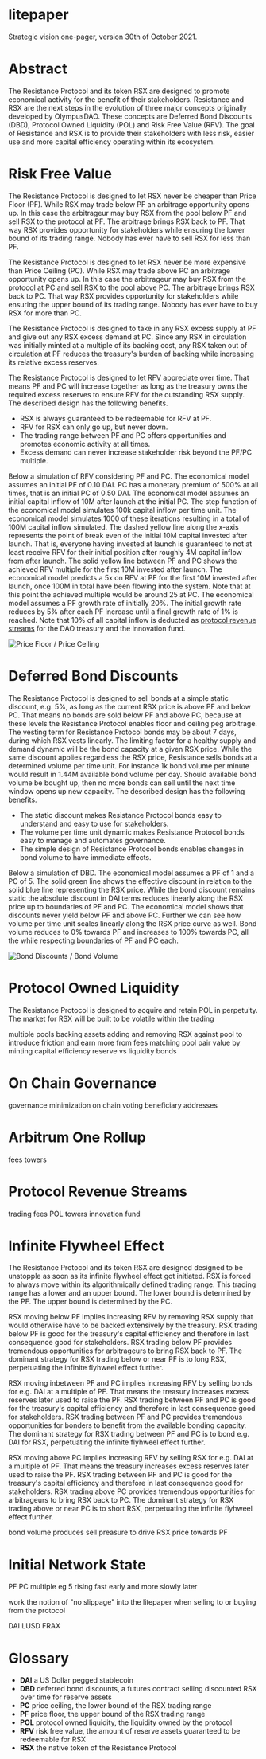 # litepaper

Strategic vision one-pager, version 30th of October 2021.

# Abstract

The Resistance Protocol and its token RSX are designed to promote economical
activity for the benefit of their stakeholders. Resistance and RSX are the next
steps in the evolution of three major concepts originally developed by
OlympusDAO. These concepts are Deferred Bond Discounts (DBD), Protocol Owned
Liquidity (POL) and Risk Free Value (RFV). The goal of Resistance and RSX is to
provide their stakeholders with less risk, easier use and more capital
efficiency operating within its ecosystem.

# Risk Free Value

The Resistance Protocol is designed to let RSX never be cheaper than Price Floor
(PF). While RSX may trade below PF an arbitrage opportunity opens up. In this
case the arbitrageur may buy RSX from the pool below PF and sell RSX to the
protocol at PF. The arbitrage brings RSX back to PF. That way RSX provides
opportunity for stakeholders while ensuring the lower bound of its trading
range.  Nobody has ever have to sell RSX for less than PF.

The Resistance Protocol is designed to let RSX never be more expensive than
Price Ceiling (PC). While RSX may trade above PC an arbitrage opportunity opens
up. In this case the arbitrageur may buy RSX from the protocol at PC and sell
RSX to the pool above PC. The arbitrage brings RSX back to PC. That way RSX
provides opportunity for stakeholders while ensuring the upper bound of its
trading range. Nobody has ever have to buy RSX for more than PC.

The Resistance Protocol is designed to take in any RSX excess supply at PF and
give out any RSX excess demand at PC. Since any RSX in circulation was initially
minted at a multiple of its backing cost, any RSX taken out of circulation at PF
reduces the treasury's burden of backing while increasing its relative excess
reserves.

The Resistance Protocol is designed to let RFV appreciate over time. That means
PF and PC will increase together as long as the treasury owns the required
excess reserves to ensure RFV for the outstanding RSX supply. The described
design has the following benefits.

- RSX is always guaranteed to be redeemable for RFV at PF.
- RFV for RSX can only go up, but never down.
- The trading range between PF and PC offers opportunities and promotes economic
  activity at all times.
- Excess demand can never increase stakeholder risk beyond the PF/PC multiple.

Below a simulation of RFV considering PF and PC. The economical model assumes an
initial PF of 0.10 DAI. PC has a monetary premium of 500% at all times, that is
an initial PC of 0.50 DAI. The economical model assumes an initial capital
inflow of 10M after launch at the initial PC. The step function of the
economical model simulates 100k capital inflow per time unit. The economical
model simulates 1000 of these iterations resulting in a total of 100M capital
inflow simulated. The dashed yellow line along the x-axis represents the point
of break even of the initial 10M capital invested after launch. That is,
everyone having invested at launch is guaranteed to not at least receive RFV for
their initial position after roughly 4M capital inflow from after launch. The
solid yellow line between PF and PC shows the achieved RFV multiple for the
first 10M invested after launch. The economical model predicts a 5x on RFV at PF
for the first 10M invested after launch, once 100M in total have been flowing
into the system. Note that at this point the achieved multiple would be around
25 at PC. The economical model assumes a PF growth rate of initially 20%. The
initial growth rate reduces by 5% after each PF increase until a final growth
rate of 1% is reached. Note that 10% of all capital inflow is deducted as
[protocol revenue streams](#protocol-revenue-streams) for the DAO treasury and
the innovation fund.

![Price Floor / Price Ceiling](./img/price_floor_price_ceiling.png)

# Deferred Bond Discounts

The Resistance Protocol is designed to sell bonds at a simple static discount,
e.g. 5%, as long as the current RSX price is above PF and below PC. That means
no bonds are sold below PF and above PC, because at these levels the Resistance
Protocol enables floor and ceiling peg arbitrage. The vesting term for
Resistance Protocol bonds may be about 7 days, during which RSX vests linearly.
The limiting factor for a healthy supply and demand dynamic will be the bond
capacity at a given RSX price. While the same discount applies regardless the
RSX price, Resistance sells bonds at a determined volume per time unit. For
instance 1k bond volume per minute would result in 1.44M available bond volume
per day. Should available bond volume be bought up, then no more bonds can sell
until the next time window opens up new capacity. The described design has the
following benefits.

- The static discount makes Resistance Protocol bonds easy to understand and
  easy to use for stakeholders.
- The volume per time unit dynamic makes Resistance Protocol bonds easy to
  manage and automates governance.
- The simple design of Resistance Protocol bonds enables changes in bond volume
  to have immediate effects.

Below a simulation of DBD. The economical model assumes a PF of 1 and a PC of 5.
The solid green line shows the effective discount in relation to the solid blue
line representing the RSX price. While the bond discount remains static the
absolute discount in DAI terms reduces linearly along the RSX price up to
boundaries of PF and PC. The economical model shows that discounts never yield
below PF and above PC. Further we can see how volume per time unit scales
linearly along the RSX price curve as well. Bond volume reduces to 0% towards PF
and increases to 100% towards PC, all the while respecting boundaries of PF and
PC each.

![Bond Discounts / Bond Volume](./img/bond_discounts_bond_volume.png)

# Protocol Owned Liquidity

The Resistance Protocol is designed to acquire and retain POL in perpetuity. The
market for RSX will be built to be volatile within the trading

multiple pools
backing assets
adding and removing RSX against pool to introduce friction and earn more from fees
matching pool pair value by minting
capital efficiency
reserve vs liquidity bonds

# On Chain Governance

governance minimization
on chain voting
beneficiary addresses

# Arbitrum One Rollup

fees
towers

# Protocol Revenue Streams

trading fees
POL
towers
innovation fund

# Infinite Flywheel Effect

The Resistance Protocol and its token RSX are designed designed to be unstopple
as soon as its infinite flywheel effect got initiated. RSX is forced to always
move within its algorithmically defined trading range. This trading range has a
lower and an upper bound. The lower bound is determined by the PF. The upper
bound is determined by the PC.

RSX moving below PF implies increasing RFV by removing RSX supply that would
otherwise have to be backed extensively by the treasury. RSX trading below PF is
good for the treasury's capital efficiency and therefore in last consequence
good for stakeholders. RSX trading below PF provides tremendous opportunities
for arbitrageurs to bring RSX back to PF. The dominant strategy for RSX trading
below or near PF is to long RSX, perpetuating the infinite flyhweel effect
further.

RSX moving inbetween PF and PC implies increasing RFV by selling bonds for e.g.
DAI at a multiple of PF. That means the treasury increases excess reserves later
used to raise the PF. RSX trading between PF and PC is good for the treasury's
capital efficiency and therefore in last consequence good for stakeholders. RSX
trading between PF and PC provides tremendous opportunities for bonders to
benefit from the available bonding capacity. The dominant strategy for RSX
trading between PF and PC is to bond e.g. DAI for RSX, perpetuating the infinite
flyhweel effect further.

RSX moving above PC implies increasing RFV by selling RSX for e.g. DAI at a
multiple of PF. That means the treasury increases excess reserves later used to
raise the PF. RSX trading between PF and PC is good for the treasury's capital
efficiency and therefore in last consequence good for stakeholders. RSX trading
above PC provides tremendous opportunities for arbitrageurs to bring RSX back to
PC. The dominant strategy for RSX trading above or near PC is to short RSX,
perpetuating the infinite flyhweel effect further.

bond volume produces sell preasure to drive RSX price towards PF

# Initial Network State

PF PC multiple eg 5
rising fast early and more slowly later

work the notion of "no slippage" into the litepaper when selling to or buying
from the protocol

DAI
LUSD
FRAX


# Glossary

- **DAI** a US Dollar pegged stablecoin
- **DBD** deferred bond discounts, a futures contract selling discounted RSX over time for reserve assets
- **PC** price ceiling, the lower bound of the RSX trading range
- **PF** price floor, the upper bound of the RSX trading range
- **POL** protocol owned liquidity, the liquidity owned by the protocol
- **RFV** risk free value, the amount of reserve assets guaranteed to be redeemable for RSX
- **RSX** the native token of the Resistance Protocol
